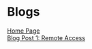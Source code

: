# Blogs

[Home Page](https://ashishsdalvi.github.io/cse15l-lab-reports/index)  
[Blog Post 1: Remote Access](https://ashishsdalvi.github.io/cse15l-lab-reports/blog_post_1)

